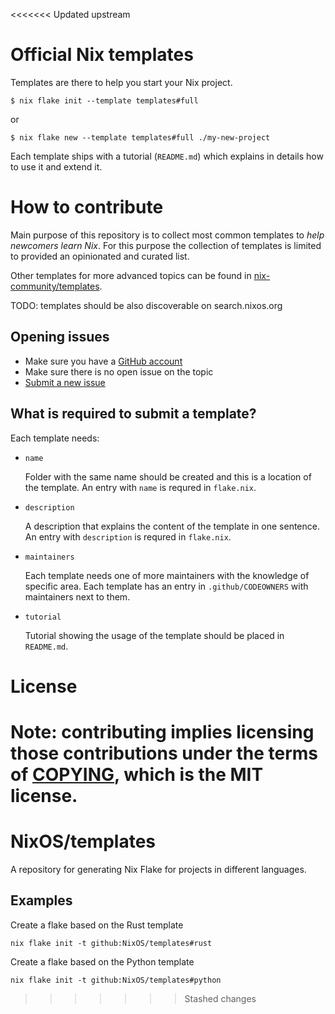 <<<<<<< Updated upstream
# Official Nix templates

Templates are there to help you start your Nix project.

```console
$ nix flake init --template templates#full
```

or

```console
$ nix flake new --template templates#full ./my-new-project
```

Each template ships with a tutorial (`README.md`) which explains in details how
to use it and extend it.


# How to contribute

Main purpose of this repository is to collect most common templates to *help
newcomers learn Nix*. For this purpose the collection of templates is limited
to provided an opinionated and curated list.

Other templates for more advanced topics can be found in
[nix-community/templates](https://github.com/nix-community/templates).

TODO: templates should be also discoverable on search.nixos.org


## Opening issues

* Make sure you have a [GitHub account](https://github.com/signup/free)
* Make sure there is no open issue on the topic
* [Submit a new issue](https://github.com/NixOS/templates/issues/new)


## What is required to submit a template?

Each template needs:

- `name`

  Folder with the same name should be created and this is a location of the
  template. An entry with `name` is requred in `flake.nix`.

- `description`

  A description that explains the content of the template in one sentence. An
  entry with `description` is requred in `flake.nix`.

- `maintainers`

  Each template needs one of more maintainers with the knowledge of specific
  area. Each template has an entry in `.github/CODEOWNERS` with maintainers
  next to them.

- `tutorial`

  Tutorial showing the usage of the template should be placed in `README.md`.


# License

Note: contributing implies licensing those contributions
under the terms of [COPYING](COPYING), which is the MIT license.
=======
# NixOS/templates

A repository for generating Nix Flake for projects in different languages.

## Examples

Create a flake based on the Rust template

```
nix flake init -t github:NixOS/templates#rust
```

Create a flake based on the Python template

```
nix flake init -t github:NixOS/templates#python
```
>>>>>>> Stashed changes
